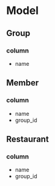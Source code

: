 # Model
## Group
### column
- name

## Member
### column
- name
- group_id

## Restaurant
### column
- name
- group_id

